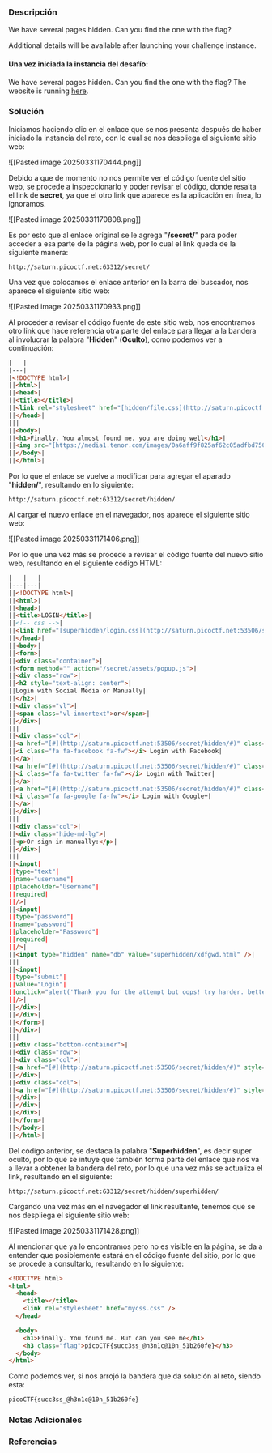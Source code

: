 ### Descripción
We have several pages hidden. Can you find the one with the flag?

Additional details will be available after launching your challenge instance.
#### Una vez iniciada la instancia del desafío:
We have several pages hidden. Can you find the one with the flag?
The website is running [here](http://saturn.picoctf.net:63312/).
### Solución
Iniciamos haciendo clic en el enlace que se nos presenta después de haber iniciado la instancia del reto, con lo cual se nos despliega el siguiente sitio web:

![[Pasted image 20250331170444.png]]

Debido a que de momento no nos permite ver el código fuente del sitio web, se procede a inspeccionarlo y poder revisar el código, donde resalta el link de **secret**, ya que el otro link que aparece es la aplicación en línea, lo ignoramos.

![[Pasted image 20250331170808.png]]

Es por esto que al enlace original se le agrega "**/secret/**" para poder acceder a esa parte de la página web, por lo cual el link queda de la siguiente manera:

```
http://saturn.picoctf.net:63312/secret/
```

Una vez que colocamos el enlace anterior en la barra del buscador, nos aparece el siguiente sitio web:

![[Pasted image 20250331170933.png]]

Al proceder a revisar el código fuente de este sitio web, nos encontramos otro link que hace referencia otra parte del enlace para llegar a la bandera al involucrar la palabra "**Hidden**" (**Oculto**), como podemos ver a continuación:

```html
|   |
|---|
|<!DOCTYPE html>|
||<html>|
||<head>|
||<title></title>|
||<link rel="stylesheet" href="[hidden/file.css](http://saturn.picoctf.net:53506/secret/hidden/file.css)" />|
||</head>|
|||
||<body>|
||<h1>Finally. You almost found me. you are doing well</h1>|
||<img src="[https://media1.tenor.com/images/0a6aff9f825af62c05adfbd75039cc7b/tenor.gif?itemid=4648337](https://media1.tenor.com/images/0a6aff9f825af62c05adfbd75039cc7b/tenor.gif?itemid=4648337)" alt="Something Like That GIF - Andy Parksandrecreation Wtf GIFs" style="max-width: 833px; background-color: rgb(151, 121, 85);" width="833" height="937.125">|
||</body>|
||</html>|
```

Por lo que el enlace se vuelve a modificar para agregar el aparado "**hidden/**", resultando en lo siguiente:

```
http://saturn.picoctf.net:63312/secret/hidden/
```

Al cargar el nuevo enlace en el navegador, nos aparece el siguiente sitio web:

![[Pasted image 20250331171406.png]]

Por lo que una vez más se procede a revisar el código fuente del nuevo sitio web, resultando en el siguiente código HTML: 

```html
|   |   |
|---|---|
||<!DOCTYPE html>|
||<html>|
||<head>|
||<title>LOGIN</title>|
||<!-- css -->|
||<link href="[superhidden/login.css](http://saturn.picoctf.net:53506/secret/hidden/superhidden/login.css)" rel="stylesheet" />|
||</head>|
||<body>|
||<form>|
||<div class="container">|
||<form method="" action="/secret/assets/popup.js">|
||<div class="row">|
||<h2 style="text-align: center">|
||Login with Social Media or Manually|
||</h2>|
||<div class="vl">|
||<span class="vl-innertext">or</span>|
||</div>|
|||
||<div class="col">|
||<a href="[#](http://saturn.picoctf.net:53506/secret/hidden/#)" class="fb btn">|
||<i class="fa fa-facebook fa-fw"></i> Login with Facebook|
||</a>|
||<a href="[#](http://saturn.picoctf.net:53506/secret/hidden/#)" class="twitter btn">|
||<i class="fa fa-twitter fa-fw"></i> Login with Twitter|
||</a>|
||<a href="[#](http://saturn.picoctf.net:53506/secret/hidden/#)" class="google btn">|
||<i class="fa fa-google fa-fw"></i> Login with Google+|
||</a>|
||</div>|
|||
||<div class="col">|
||<div class="hide-md-lg">|
||<p>Or sign in manually:</p>|
||</div>|
|||
||<input|
||type="text"|
||name="username"|
||placeholder="Username"|
||required|
||/>|
||<input|
||type="password"|
||name="password"|
||placeholder="Password"|
||required|
||/>|
||<input type="hidden" name="db" value="superhidden/xdfgwd.html" />|
|||
||<input|
||type="submit"|
||value="Login"|
||onclick="alert('Thank you for the attempt but oops! try harder. better luck next time')"|
||/>|
||</div>|
||</div>|
||</form>|
||</div>|
|||
||<div class="bottom-container">|
||<div class="row">|
||<div class="col">|
||<a href="[#](http://saturn.picoctf.net:53506/secret/hidden/#)" style="color: white" class="btn">Sign up</a>|
||</div>|
||<div class="col">|
||<a href="[#](http://saturn.picoctf.net:53506/secret/hidden/#)" style="color: white" class="btn">Forgot password?</a>|
||</div>|
||</div>|
||</div>|
||</form>|
||</body>|
||</html>|
```

Del código anterior, se destaca la palabra "**Superhidden**", es decir super oculto, por lo que se intuye que también forma parte del enlace que nos va a llevar a obtener la bandera del reto, por lo que una vez más se actualiza el link, resultando en el siguiente:

```
http://saturn.picoctf.net:63312/secret/hidden/superhidden/
```

Cargando una vez más en el navegador el link resultante, tenemos que se nos despliega el siguiente sitio web:

![[Pasted image 20250331171428.png]]

Al mencionar que ya lo encontramos pero no es visible en la página, se da a entender que posiblemente estará en el código fuente del sitio, por lo que se procede a consultarlo, resultando en lo siguiente:

```html
<!DOCTYPE html>
<html>
  <head>
    <title></title>
    <link rel="stylesheet" href="mycss.css" />
  </head>

  <body>
    <h1>Finally. You found me. But can you see me</h1>
    <h3 class="flag">picoCTF{succ3ss_@h3n1c@10n_51b260fe}</h3>
  </body>
</html>

```

Como podemos ver, si nos arrojó la bandera que da solución al reto, siendo esta: 

```
picoCTF{succ3ss_@h3n1c@10n_51b260fe}
```
### Notas Adicionales

### Referencias